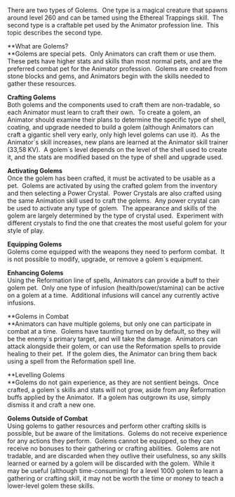 There are two types of Golems.  One type is a magical creature that spawns around level 260 and can be tamed using the Ethereal Trappings skill.  The second type is a craftable pet used by the Animator profession line.  This topic describes the second type.

**What are Golems?  
**Golems are special pets.  Only Animators can craft them or use them.  These pets have higher stats and skills than most normal pets, and are the preferred combat pet for the Animator profession.  Golems are created from stone blocks and gems, and Animators begin with the skills needed to gather these resources.

**Crafting Golems**  
Both golems and the components used to craft them are non-tradable, so each Animator must learn to craft their own.  To create a golem, an Animator should examine their plans to determine the specific type of shell, coating, and upgrade needed to build a golem (although Animators can craft a gigantic shell very early, only high level golems can use it).  As the Animator\`s skill increases, new plans are learned at the Animator skill trainer (33,58 KV).  A golem\`s level depends on the level of the shell used to create it, and the stats are modified based on the type of shell and upgrade used.

**Activating Golems**  
Once the golem has been crafted, it must be activated to be usable as a pet.  Golems are activated by using the crafted golem from the inventory and then selecting a Power Crystal.  Power Crystals are also crafted using the same Animation skill used to craft the golems.  Any power crystal can be used to activate any type of golem.  The appearance and skills of the golem are largely determined by the type of crystal used.  Experiment with different crystals to find the one that creates the most useful golem for your style of play.

**Equipping Golems**  
Golems come equipped with the weapons they need to perform combat.  It is not possible to modify, upgrade, or remove a golem\`s equipment.

**Enhancing Golems**  
Using the Reformation line of spells, Animators can provide a buff to their golem pet.  Only one type of infusion (health/power/stamina) can be active on a golem at a time.  Additional infusions will cancel any currently active infusions.

**Golems in Combat  
**Animators can have multiple golems, but only one can participate in combat at a time.  Golems have taunting turned on by default, so they will be the enemy\`s primary target, and will take the damage.  Animators can attack alongside their golem, or can use the Reformation spells to provide healing to their pet.  If the golem dies, the Animator can bring them back using a spell from the Reformation spell line.

**Levelling Golems  
**Golems do not gain experience, as they are not sentient beings.  Once crafted, a golem\`s skills and stats will not grow, aside from any Reformation buffs applied by the Animator.  If a golem has outgrown its use, simply dismiss it and craft a new one.

**Golems Outside of Combat**  
Using golems to gather resources and perform other crafting skills is possible, but be aware of the limitations.  Golems do not receive experience for any actions they perform.  Golems cannot be equipped, so they can receive no bonuses to their gathering or crafting abilities.  Golems are not tradable, and are discarded when they outlive their usefulness, so any skills learned or earned by a golem will be discarded with the golem.  While it may be useful (although time-consuming) for a level 1000 golem to learn a gathering or crafting skill, it may not be worth the time or money to teach a lower-level golem these skills.